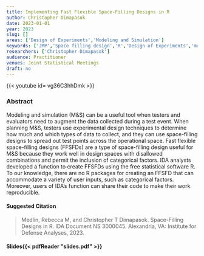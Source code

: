 ```yaml
---
title: Implementing Fast Flexible Space-Filling Designs in R
author: Christopher Dimapasok
date: 2023-01-01
year: 2023
slug: []
areas: ['Design of Experiments','Modeling and Simulation']
keywords: ['JMP','Space filling design','R','Design of Experiments','modeling and simulation']
researchers: ['Christopher Dimapasok']
audience: Practitioner
venues: Joint Statistical Meetings
draft: no
---
```


{{< youtube id= vg36C3hhDmk >}}

### Abstract
Modeling and simulation (M&S) can be a useful tool when testers and evaluators need to augment the data collected during a test event. When planning M&S, testers use experimental design techniques to determine how much and which types of data to collect, and they can use space-filling designs to spread out test points across the operational space. Fast flexible space-filling designs (FFSFDs) are a type of space-filling design useful for M&S because they work well in design spaces with disallowed combinations and permit the inclusion of categorical factors. IDA analysts developed a function to create FFSFDs using the free statistical software R. To our knowledge, there are no R packages for creating an FFSFD that can accommodate a variety of user inputs, such as categorical factors. Moreover, users of IDA’s function can share their code to make their work reproducible.

#### Suggested Citation
> Medlin, Rebecca M, and Christopher T Dimapasok. Space-Filling Designs in R. IDA Document NS 3000045. Alexandria, VA: Institute for Defense Analyses, 2023.

#### Slides{{< pdfReader "slides.pdf" >}}




